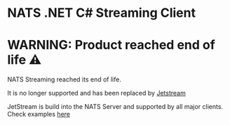 # NATS .NET C# Streaming Client

# WARNING: Product reached end of life :warning:

NATS Streaming reached its end of life.

It is no longer supported and has been replaced by [Jetstream](https://docs.nats.io/nats-concepts/jetstream)

JetStream is build into the NATS Server and supported by all major clients. Check examples [here](https://natsbyexample.com)
